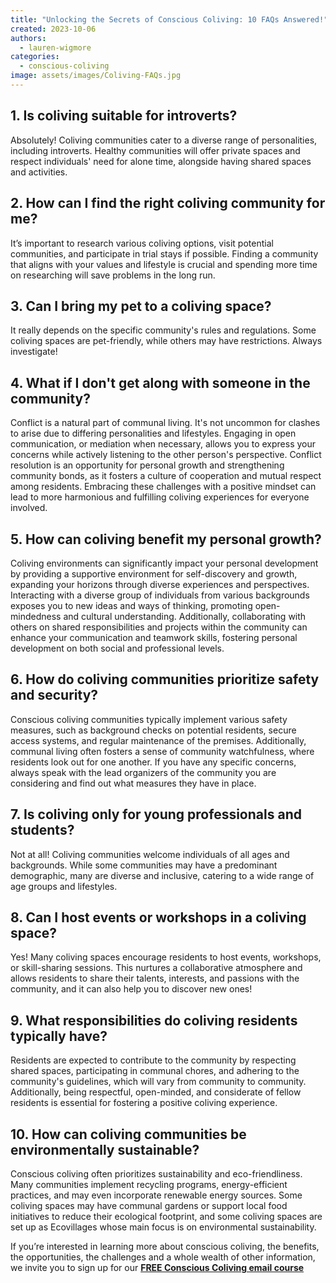 ```yaml
---
title: "Unlocking the Secrets of Conscious Coliving: 10 FAQs Answered!"
created: 2023-10-06
authors:
  - lauren-wigmore
categories:
  - conscious-coliving
image: assets/images/Coliving-FAQs.jpg
---
```



## 1. Is coliving suitable for introverts? 

Absolutely! Coliving communities cater to a diverse range of personalities, including introverts. Healthy communities will offer private spaces and respect individuals' need for alone time, alongside having shared spaces and activities.

  

## 2. How can I find the right coliving community for me? 

It’s important to research various coliving options, visit potential communities, and participate in trial stays if possible. Finding a community that aligns with your values and lifestyle is crucial and spending more time on researching will save problems in the long run.

  

## 3. Can I bring my pet to a coliving space? 

It really depends on the specific community's rules and regulations. Some coliving spaces are pet-friendly, while others may have restrictions. Always investigate!

  

## 4. What if I don't get along with someone in the community? 

Conflict is a natural part of communal living. It's not uncommon for clashes to arise due to differing personalities and lifestyles. Engaging in open communication, or mediation when necessary, allows you to express your concerns while actively listening to the other person's perspective. Conflict resolution is an opportunity for personal growth and strengthening community bonds, as it fosters a culture of cooperation and mutual respect among residents. Embracing these challenges with a positive mindset can lead to more harmonious and fulfilling coliving experiences for everyone involved.

  

## 5. How can coliving benefit my personal growth? 

Coliving environments can significantly impact your personal development by providing a supportive environment for self-discovery and growth, expanding your horizons through diverse experiences and perspectives. Interacting with a diverse group of individuals from various backgrounds exposes you to new ideas and ways of thinking, promoting open-mindedness and cultural understanding. Additionally, collaborating with others on shared responsibilities and projects within the community can enhance your communication and teamwork skills, fostering personal development on both social and professional levels. 

  

## 6. How do coliving communities prioritize safety and security? 

Conscious coliving communities typically implement various safety measures, such as background checks on potential residents, secure access systems, and regular maintenance of the premises. Additionally, communal living often fosters a sense of community watchfulness, where residents look out for one another. If you have any specific concerns, always speak with the lead organizers of the community you are considering and find out what measures they have in place. 

  

## 7. Is coliving only for young professionals and students? 

Not at all! Coliving communities welcome individuals of all ages and backgrounds. While some communities may have a predominant demographic, many are diverse and inclusive, catering to a wide range of age groups and lifestyles.

  

## 8. Can I host events or workshops in a coliving space? 

Yes! Many coliving spaces encourage residents to host events, workshops, or skill-sharing sessions. This nurtures a collaborative atmosphere and allows residents to share their talents, interests, and passions with the community, and it can also help you to discover new ones!

  

## 9. What responsibilities do coliving residents typically have? 

Residents are expected to contribute to the community by respecting shared spaces, participating in communal chores, and adhering to the community's guidelines, which will vary from community to community. Additionally, being respectful, open-minded, and considerate of fellow residents is essential for fostering a positive coliving experience.

  

## 10. How can coliving communities be environmentally sustainable? 

Conscious coliving often prioritizes sustainability and eco-friendliness. Many communities implement recycling programs, energy-efficient practices, and may even incorporate renewable energy sources. Some coliving spaces may have communal gardens or support local food initiatives to reduce their ecological footprint, and some coliving spaces are set up as Ecovillages whose main focus is on environmental sustainability.



If you’re interested in learning more about conscious coliving, the benefits, the opportunities, the challenges and a whole wealth of other information, we invite you to sign up for our **[FREE Conscious Coliving email course]([https://lifeitself.org/conscious-coliving-course](https://lifeitself.org/conscious-coliving-course))**
	
  
